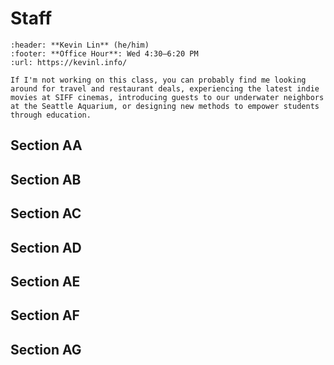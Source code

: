 # Staff

```{card} ![Headshot of Kevin Lin](https://kevinl.info/assets/images/kevin-lin.webp)
:header: **Kevin Lin** (he/him)
:footer: **Office Hour**: Wed 4:30–6:20 PM
:url: https://kevinl.info/

If I'm not working on this class, you can probably find me looking around for travel and restaurant deals, experiencing the latest indie movies at SIFF cinemas, introducing guests to our underwater neighbors at the Seattle Aquarium, or designing new methods to empower students through education.
```

## Section AA

## Section AB

## Section AC

## Section AD

## Section AE

## Section AF

## Section AG
